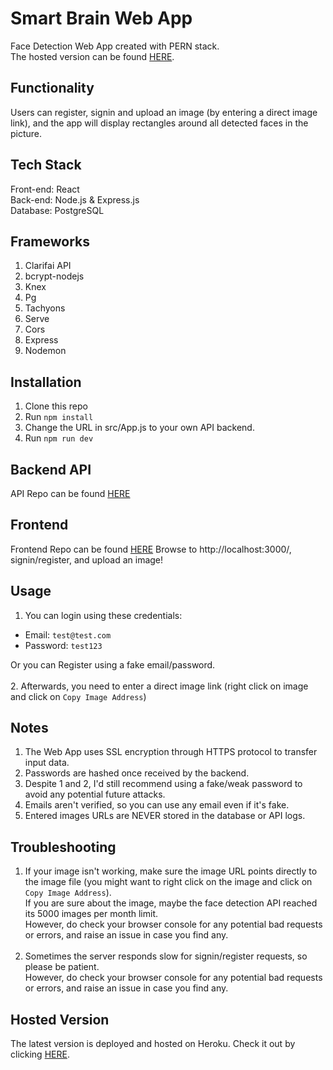 # Smart Brain Web App

Face Detection Web App created with PERN stack.<br>
The hosted version can be found [HERE](https://smart-brain--face-detect.herokuapp.com/).

## Functionality

Users can register, signin and upload an image (by entering a direct image link),
and the app will display rectangles around all detected faces in the picture.

## Tech Stack

Front-end: React<br>
Back-end: Node.js & Express.js<br>
Database: PostgreSQL<br>

## Frameworks

1. Clarifai API
2. bcrypt-nodejs
3. Knex
4. Pg
5. Tachyons
6. Serve
7. Cors
8. Express
9. Nodemon

## Installation

1. Clone this repo
2. Run `npm install`
3. Change the URL in src/App.js to your own API backend.
4. Run `npm run dev`

## Backend API

API Repo can be found [HERE](https://github.com/AdityaPote/Smartbrain-Back-end)

## Frontend

Frontend Repo can be found [HERE](https://github.com/AdityaPote/Smartbrain-front-end)
Browse to http://localhost:3000/, signin/register, and upload an image!

## Usage

1. You can login using these credentials:

- Email: `test@test.com`
- Password: `test123`

Or you can Register using a fake email/password.<br><br> 2. Afterwards, you need to enter a direct image link
(right click on image and click on `Copy Image Address`)

## Notes

1. The Web App uses SSL encryption through HTTPS protocol to transfer input data.
2. Passwords are hashed once received by the backend.
3. Despite 1 and 2, I'd still recommend using a fake/weak password to avoid any potential future attacks.
4. Emails aren't verified, so you can use any email even if it's fake.
5. Entered images URLs are NEVER stored in the database or API logs.

## Troubleshooting

1. If your image isn't working, make sure the image URL points directly to the image file (you might want to right click on the image and click on `Copy Image Address`).<br>
   If you are sure about the image, maybe the face detection API reached its 5000 images per month limit.<br>
   However, do check your browser console for any potential bad requests or errors, and raise an issue in case you find any.<br><br>
2. Sometimes the server responds slow for signin/register requests, so please be patient.<br>
   However, do check your browser console for any potential bad requests or errors, and raise an issue in case you find any.

## Hosted Version

The latest version is deployed and hosted on Heroku. Check it out by clicking [HERE](https://smart-brain--face-detect.herokuapp.com/).

